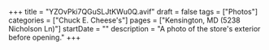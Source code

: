 +++
title = "YZOvPki7QGuSLJtKWu0Q.avif"
draft = false
tags = ["Photos"]
categories = ["Chuck E. Cheese's"]
pages = ["Kensington, MD (5238 Nicholson Ln)"]
startDate = ""
description = "A photo of the store's exterior before opening."
+++
